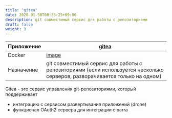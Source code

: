 ```yaml
---
title: "gitea"
date: 2020-01-30T00:38:25+09:00
description: git совместимый сервис для работы с репозиториями
draft: false
weight: 3
---
```


 Приложение |  [gitea](https://gitea.io/)
 -- | --
 Docker | [image](https://hub.docker.com/r/gitea/gitea)
 Назначение | git совместимый сервис для работы с репозиториями (если используется несколько серверов, разворачивается только на одном)

Gitea - это сервис управления git-репозиториями, который поддерживает

* интеграцию с сервисом развертывания приложений (drone)
* функционал OAuth2 сервера для интеграции с narra